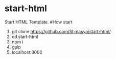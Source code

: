 # start-html
Start HTML Template.
#How start
1. git clone https://github.com/Shmasya/start-html/
2. cd start-html
3. npm i
4. gulp
5. localhost:3000
